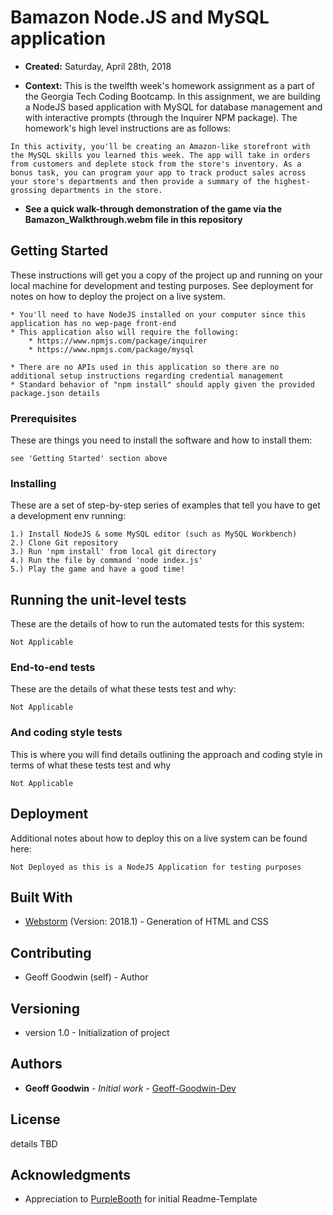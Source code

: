 # Bamazon Node.JS and MySQL application

* **Created:** Saturday, April 28th, 2018

* **Context:** This is the twelfth week's homework assignment as a part of the Georgia Tech Coding Bootcamp. In this assignment, we are building a NodeJS based application with MySQL for database management and with interactive prompts (through the Inquirer NPM package).  The homework's high level instructions are as follows:

```
In this activity, you'll be creating an Amazon-like storefront with the MySQL skills you learned this week. The app will take in orders from customers and deplete stock from the store's inventory. As a bonus task, you can program your app to track product sales across your store's departments and then provide a summary of the highest-grossing departments in the store.
```

* **See a quick walk-through demonstration of the game via the Bamazon_Walkthrough.webm file in this repository**

## Getting Started

These instructions will get you a copy of the project up and running on your local machine for development and testing purposes. See deployment for notes on how to deploy the project on a live system.

```
* You'll need to have NodeJS installed on your computer since this application has no wep-page front-end
* This application also will require the following:
    * https://www.npmjs.com/package/inquirer
    * https://www.npmjs.com/package/mysql
    
* There are no APIs used in this application so there are no additional setup instructions regarding credential management
* Standard behavior of "npm install" should apply given the provided package.json details
```

### Prerequisites

These are things you need to install the software and how to install them:

```
see 'Getting Started' section above
```

### Installing

These are a set of step-by-step series of examples that tell you have to get a development env running:

```
1.) Install NodeJS & some MySQL editor (such as MySQL Workbench)
2.) Clone Git repository
3.) Run 'npm install' from local git directory
4.) Run the file by command 'node index.js'
5.) Play the game and have a good time!
```

## Running the unit-level tests

These are the details of how to run the automated tests for this system:

```
Not Applicable
```

### End-to-end tests

These are the details of what these tests test and why:

```
Not Applicable
```

### And coding style tests

This is where you will find details outlining the approach and coding style in terms of  what these tests test and why

```
Not Applicable
```

## Deployment

Additional notes about how to deploy this on a live system can be found here:

```
Not Deployed as this is a NodeJS Application for testing purposes
```

## Built With

* [Webstorm](https://www.jetbrains.com/webstorm/) (Version: 2018.1) - Generation of HTML and CSS

## Contributing

* Geoff Goodwin (self) - Author

## Versioning

* version 1.0 - Initialization of project

## Authors

* **Geoff Goodwin** - *Initial work* - [Geoff-Goodwin-Dev](https://github.com/Geoff-Goodwin-Dev)

## License

details TBD

## Acknowledgments

* Appreciation to [PurpleBooth](https://gist.github.com/PurpleBooth/109311bb0361f32d87a2) for initial Readme-Template


